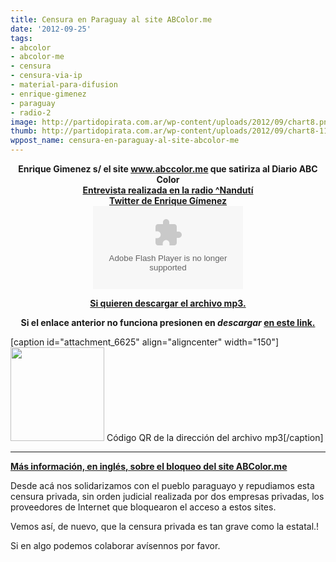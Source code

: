 ```yaml
---
title: Censura en Paraguay al site ABColor.me
date: '2012-09-25'
tags:
- abcolor
- abcolor-me
- censura
- censura-via-ip
- material-para-difusion
- enrique-gimenez
- paraguay
- radio-2
image: http://partidopirata.com.ar/wp-content/uploads/2012/09/chart8.png
thumb: http://partidopirata.com.ar/wp-content/uploads/2012/09/chart8-115x115.png
wppost_name: censura-en-paraguay-al-site-abcolor-me
---
```


<center>
<strong>Enrique Gimenez s/ el site <a href="http://abcolor.me/index.php" target="_blank">www.abccolor.me</a> que satiriza al Diario ABC Color</strong></center><center></center><center><strong><a href="http://www.nanduti.com.py/v1/include-audio.php?audios_id=87548&amp;tipo=Tecnologia" target="_blank">Entrevista realizada en la radio ^Nandutí</a></strong></center><center><strong>
<a href="https://twitter.com/elChepi" target="_blank">Twitter de Enrique Gímenez</a></strong></center><center></center><center>
<object id="player1451595" width="240" height="133" classid="clsid:d27cdb6e-ae6d-11cf-96b8-444553540000" codebase="http://download.macromedia.com/pub/shockwave/cabs/flash/swflash.cab#version=6,0,40,0"><param name="AllowScriptAccess" value="always" /><param name="allowFullScreen" value="true" /><param name="wmode" value="transparent" /><param name="src" value="http://www.ivoox.com/playerivoox_ee_1451595_1.html" /><param name="allowfullscreen" value="true" /><param name="allowscriptaccess" value="always" /><embed id="player1451595" width="240" height="133" type="application/x-shockwave-flash" src="http://www.ivoox.com/playerivoox_ee_1451595_1.html" AllowScriptAccess="always" allowFullScreen="true" wmode="transparent" allowfullscreen="true" allowscriptaccess="always" /></object></center>
<p style="text-align: center;"><strong><a href="http://www.ivoox.com/censura-al-site-abcolor-me-paraguay_md_1451595_1.mp3" target="_blank">Si quieren descargar el archivo mp3.</a></strong></p>
<p style="text-align: center;"><strong>Si el enlace anterior no funciona presionen en <em>descargar</em> <a href="http://www.ivoox.com/censura-al-site-abcolor-me-paraguay-audios-mp3_rf_1451595_1.html" target="_blank">en este link.</a></strong></p>


[caption id="attachment_6625" align="aligncenter" width="150"]<a href="http://partidopirata.com.ar/wp-content/uploads/2012/09/chart8.png"><img class="size-full wp-image-6625" title="chart" src="http://partidopirata.com.ar/wp-content/uploads/2012/09/chart8.png" alt="" width="150" height="150" /></a> Código QR de la dirección del archivo mp3[/caption]

<hr />

<strong><a href="http://cc.tedic.org/2012/09/25/paraguayan-isp-censoring-site-for-mocking-stockholders-paper-the-largest-in-the-country/" target="_blank">Más información, en inglés, sobre el bloqueo del site ABColor.me</a></strong>

Desde acá nos solidarizamos con el pueblo paraguayo y repudiamos esta censura privada, sin orden judicial realizada por dos empresas privadas, los proveedores de Internet que bloquearon el acceso a estos sites.

Vemos así, de nuevo, que la censura privada es tan grave como la estatal.!

Si en algo podemos colaborar avísennos por favor.
